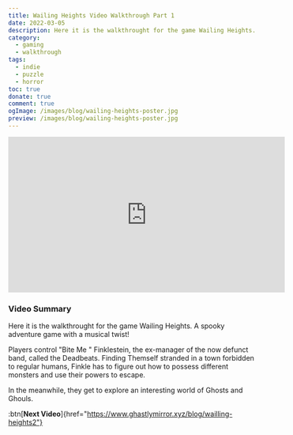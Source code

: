 ```yaml
---
title: Wailing Heights Video Walkthrough Part 1
date: 2022-03-05
description: Here it is the walkthrought for the game Wailing Heights. A spooky adventure game with a musical twist!  By taking over several creatures of the night 
category:
  - gaming
  - walkthrough
tags:
  - indie
  - puzzle
  - horror
toc: true
donate: true
comment: true
ogImage: /images/blog/wailing-heights-poster.jpg
preview: /images/blog/wailing-heights-poster.jpg
---
```


<iframe width="560" height="315" src="https://www.youtube.com/embed/RkK0neYB4lc?si=j7j9PpA0afGufV0f" title="YouTube video player" frameborder="0" allow="accelerometer; autoplay; clipboard-write; encrypted-media; gyroscope; picture-in-picture; web-share" referrerpolicy="strict-origin-when-cross-origin" allowfullscreen></iframe>

### **Video Summary**

Here it is the walkthrought for the game Wailing Heights. A spooky adventure game with a musical twist!

Players control "Bite Me " Finklestein, the ex-manager of the now defunct band, called the Deadbeats. Finding Themself stranded in a town forbidden to regular humans, Finkle has to figure out how to possess different monsters and use their powers to escape.

In the meanwhile, they get to explore an interesting world of Ghosts and Ghouls.

:btn[**Next Video**]{href="https://www.ghastlymirror.xyz/blog/wailling-heights2"}